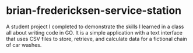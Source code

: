 # brian-fredericksen-service-station
A student project I completed to demonstrate the skills I learned in a class all about writing code in GO. It is a simple application with a text interface that uses CSV files to store, retrieve, and calculate data for a fictional chain of car washes.
